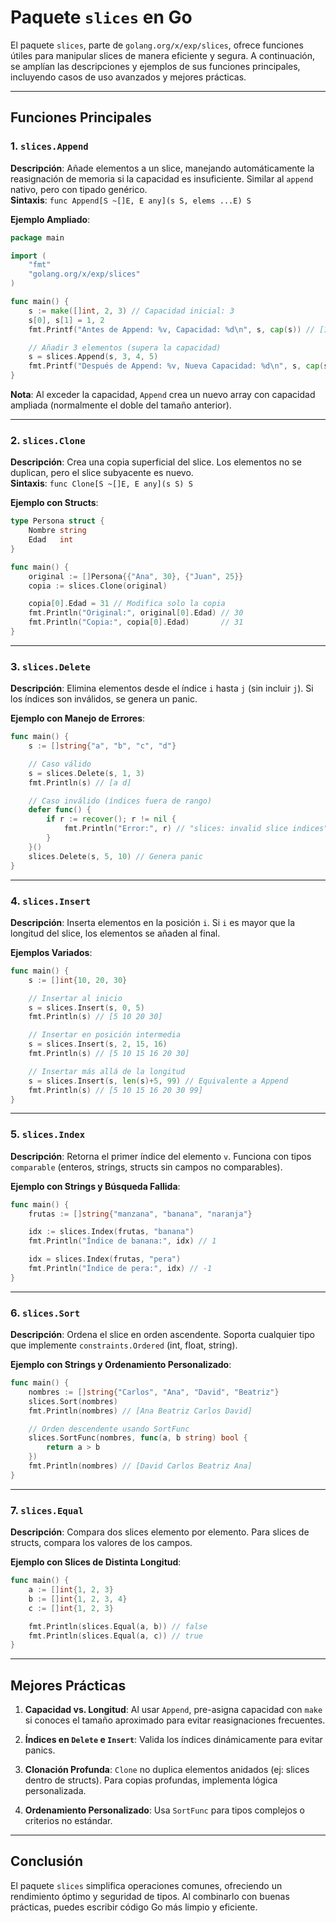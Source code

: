 # Paquete `slices` en Go

El paquete `slices`, parte de `golang.org/x/exp/slices`, ofrece funciones útiles para manipular slices de manera eficiente y segura. A continuación, se amplían las descripciones y ejemplos de sus funciones principales, incluyendo casos de uso avanzados y mejores prácticas.  

---

## Funciones Principales  

### 1. **`slices.Append`**

**Descripción**: Añade elementos a un slice, manejando automáticamente la reasignación de memoria si la capacidad es insuficiente. Similar al `append` nativo, pero con tipado genérico.  
**Sintaxis**: `func Append[S ~[]E, E any](s S, elems ...E) S`  

**Ejemplo Ampliado**:

```go  
package main  

import (  
    "fmt"  
    "golang.org/x/exp/slices"  
)  

func main() {  
    s := make([]int, 2, 3) // Capacidad inicial: 3  
    s[0], s[1] = 1, 2  
    fmt.Printf("Antes de Append: %v, Capacidad: %d\n", s, cap(s)) // [1 2], 3  

    // Añadir 3 elementos (supera la capacidad)  
    s = slices.Append(s, 3, 4, 5)  
    fmt.Printf("Después de Append: %v, Nueva Capacidad: %d\n", s, cap(s)) // [1 2 3 4 5], 6  
}  
```

**Nota**: Al exceder la capacidad, `Append` crea un nuevo array con capacidad ampliada (normalmente el doble del tamaño anterior).  

---

### 2. **`slices.Clone`**

**Descripción**: Crea una copia superficial del slice. Los elementos no se duplican, pero el slice subyacente es nuevo.  
**Sintaxis**: `func Clone[S ~[]E, E any](s S) S`  

**Ejemplo con Structs**:

```go  
type Persona struct {  
    Nombre string  
    Edad   int  
}  

func main() {  
    original := []Persona{{"Ana", 30}, {"Juan", 25}}  
    copia := slices.Clone(original)  

    copia[0].Edad = 31 // Modifica solo la copia  
    fmt.Println("Original:", original[0].Edad) // 30  
    fmt.Println("Copia:", copia[0].Edad)       // 31  
}  
```  

---

### 3. **`slices.Delete`**

**Descripción**: Elimina elementos desde el índice `i` hasta `j` (sin incluir `j`). Si los índices son inválidos, se genera un panic.  

**Ejemplo con Manejo de Errores**:

```go  
func main() {  
    s := []string{"a", "b", "c", "d"}  

    // Caso válido  
    s = slices.Delete(s, 1, 3)  
    fmt.Println(s) // [a d]  

    // Caso inválido (índices fuera de rango)  
    defer func() {  
        if r := recover(); r != nil {  
            fmt.Println("Error:", r) // "slices: invalid slice indices"  
        }  
    }()  
    slices.Delete(s, 5, 10) // Genera panic  
}  
```  

---

### 4. **`slices.Insert`**

**Descripción**: Inserta elementos en la posición `i`. Si `i` es mayor que la longitud del slice, los elementos se añaden al final.  

**Ejemplos Variados**:

```go  
func main() {  
    s := []int{10, 20, 30}  

    // Insertar al inicio  
    s = slices.Insert(s, 0, 5)  
    fmt.Println(s) // [5 10 20 30]  

    // Insertar en posición intermedia  
    s = slices.Insert(s, 2, 15, 16)  
    fmt.Println(s) // [5 10 15 16 20 30]  

    // Insertar más allá de la longitud  
    s = slices.Insert(s, len(s)+5, 99) // Equivalente a Append  
    fmt.Println(s) // [5 10 15 16 20 30 99]  
}  
```  

---

### 5. **`slices.Index`**

**Descripción**: Retorna el primer índice del elemento `v`. Funciona con tipos `comparable` (enteros, strings, structs sin campos no comparables).  

**Ejemplo con Strings y Búsqueda Fallida**:

```go  
func main() {  
    frutas := []string{"manzana", "banana", "naranja"}  

    idx := slices.Index(frutas, "banana")  
    fmt.Println("Índice de banana:", idx) // 1  

    idx = slices.Index(frutas, "pera")  
    fmt.Println("Índice de pera:", idx) // -1  
}  
```  

---

### 6. **`slices.Sort`**

**Descripción**: Ordena el slice en orden ascendente. Soporta cualquier tipo que implemente `constraints.Ordered` (int, float, string).  

**Ejemplo con Strings y Ordenamiento Personalizado**:

```go  
func main() {  
    nombres := []string{"Carlos", "Ana", "David", "Beatriz"}  
    slices.Sort(nombres)  
    fmt.Println(nombres) // [Ana Beatriz Carlos David]  

    // Orden descendente usando SortFunc  
    slices.SortFunc(nombres, func(a, b string) bool {  
        return a > b  
    })  
    fmt.Println(nombres) // [David Carlos Beatriz Ana]  
}  
```  

---

### 7. **`slices.Equal`**

**Descripción**: Compara dos slices elemento por elemento. Para slices de structs, compara los valores de los campos.  

**Ejemplo con Slices de Distinta Longitud**:

```go  
func main() {  
    a := []int{1, 2, 3}  
    b := []int{1, 2, 3, 4}  
    c := []int{1, 2, 3}  

    fmt.Println(slices.Equal(a, b)) // false  
    fmt.Println(slices.Equal(a, c)) // true  
}  
```  

---

## Mejores Prácticas

1. **Capacidad vs. Longitud**: Al usar `Append`, pre-asigna capacidad con `make` si conoces el tamaño aproximado para evitar reasignaciones frecuentes.

2. **Índices en `Delete` e `Insert`**: Valida los índices dinámicamente para evitar panics.  
3. **Clonación Profunda**: `Clone` no duplica elementos anidados (ej: slices dentro de structs). Para copias profundas, implementa lógica personalizada.  
4. **Ordenamiento Personalizado**: Usa `SortFunc` para tipos complejos o criterios no estándar.  

---

## Conclusión

El paquete `slices` simplifica operaciones comunes, ofreciendo un rendimiento óptimo y seguridad de tipos. Al combinarlo con buenas prácticas, puedes escribir código Go más limpio y eficiente.  

